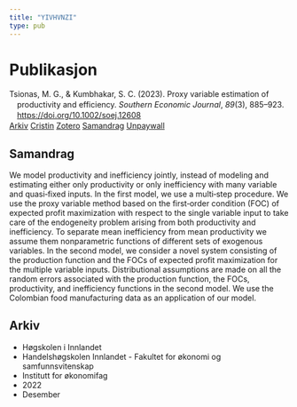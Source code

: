 ```yaml
---
title: "YIVHVNZI"
type: pub
---
```

<h1>Publikasjon</h1>
<article id="csl-bib-container-YIVHVNZI" class="csl-bib-container">
  <div class="csl-bib-body" style="line-height: 1.35; padding-left: 1em; text-indent:-1em;">
  <div class="csl-entry">Tsionas, M. G., &amp; Kumbhakar, S. C. (2023). Proxy variable estimation of productivity and efficiency. <i>Southern Economic Journal</i>, <i>89</i>(3), 885&#x2013;923. <a href="https://doi.org/10.1002/soej.12608">https://doi.org/10.1002/soej.12608</a></div>
</div>
  <div class="csl-bib-buttons">
    <a href="#taxonomy-article-YIVHVNZI" class="csl-bib-button">Arkiv</a>
    <a href="https://app.cristin.no/results/show.jsf?id=2089238" alt="Cristin URL" class="csl-bib-button">Cristin</a>
    <a href="http://zotero.org/groups/5402882/items/YIVHVNZI" alt="Zotero URL" class="csl-bib-button">Zotero</a>
    <a href="#abstract-article-YIVHVNZI" class="csl-bib-button">Samandrag</a>
    <a href="https://doi.org/10.1002/soej.12608" class="csl-bib-button">Unpaywall</a>
  </div>
  <div id="csl-bib-meta-container-YIVHVNZI"></div>
</article>
<div id="csl-bib-meta-YIVHVNZI" class="csl-bib-meta">
  <article id="abstract-article-YIVHVNZI" class="abstract-article">
    <h1>Samandrag</h1>
    We model productivity and inefficiency jointly, instead of modeling and estimating either only productivity or only inefficiency with many variable and quasi‐fixed inputs. In the first model, we use a multi‐step procedure. We use the proxy variable method based on the first‐order condition (FOC) of expected profit maximization with respect to the single variable input to take care of the endogeneity problem arising from both productivity and inefficiency. To separate mean inefficiency from mean productivity we assume them nonparametric functions of different sets of exogenous variables. In the second model, we consider a novel system consisting of the production function and the FOCs of expected profit maximization for the multiple variable inputs. Distributional assumptions are made on all the random errors associated with the production function, the FOCs, productivity, and inefficiency functions in the second model. We use the Colombian food manufacturing data as an application of our model.
  </article>
  <article id="taxonomy-article-YIVHVNZI" class="taxonomy-article">
    <h1>Arkiv</h1>
    <ul>
      <li>Høgskolen i Innlandet</li>
      <li>Handelshøgskolen Innlandet - Fakultet for økonomi og samfunnsvitenskap</li>
      <li>Institutt for økonomifag</li>
      <li>2022</li>
      <li>Desember</li>
    </ul>
  </article>
</div>
